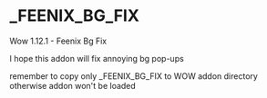 _FEENIX_BG_FIX
==============
Wow 1.12.1 - Feenix Bg Fix

I hope this addon will fix annoying bg pop-ups


remember to copy only _FEENIX_BG_FIX to WOW addon directory otherwise addon won't be loaded